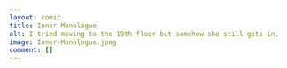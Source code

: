 ```yaml
---
layout: comic
title: Inner Monologue
alt: I tried moving to the 19th floor but somehow she still gets in.
image: Inner-Monologue.jpeg
comment: []
---
```


